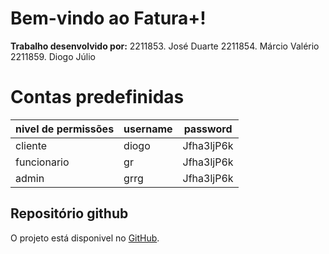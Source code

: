 # Bem-vindo ao Fatura+!

**Trabalho desenvolvido por:**
2211853. José Duarte
2211854. Márcio Valério
2211859. Diogo Júlio
 
# Contas predefinidas


| nivel de permissões | username | password   |
|---------------------|----------|------------|
| cliente             | diogo    | Jfha3ljP6k |
| funcionario         | gr       | Jfha3ljP6k |
| admin               | grrg     | Jfha3ljP6k |

## Repositório github

O projeto está disponivel no [GitHub](https://github.com/2211854/PSI_PWS_PL1-C). 
